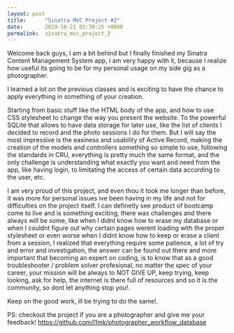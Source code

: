 ```yaml
---
layout: post
title:      "Sinatra MVC Project #2"
date:       2019-10-21 03:39:25 +0000
permalink:  sinatra_mvc_project_2
---
```



Welcome back guys, I am a bit behind but I finally finished my Sinatra Content Management System app, I am very happy with it, because I realize how useful its going to be for my personal usage on my side gig as a photographer.

I learned a lot on the previous classes and is exciting to have the chance to apply everything in something of your creation.

Starting from basic stuff like the HTML body of the app, and how to use CSS stylesheet to change the way you present the website. To the powerful SQLite that allows to have data storage for later use, like the list of clients I decided to record and the photo sessions I do for them. But I will say the most impressive is the easiness and usability of Active Record, making the creation of the models and controllers something so simple to use, following the standards in CRU, everything is pretty much the same format, and the only challenge is understanding what exactly you want and need from the app, like having login, to limitating the access of certain data according to the user, etc.

I am very proud of this project, and even thou it took me longer than before, it was more for personal issues ive been having in my life and not for difficulties on the project itself.
I can definetly see product of bootcamp come to live and is something exciting, there was challenges and there always will be some, like when I didnt know how to erase my database or when I couldnt figure out why certain pages werent loading with the proper stylesheet or even worse when I didnt know how to keep or erase a client from a session, I realized that everything require some patience, a lot of try and error and investigation, the answer can be found out there and more important that becoming an expert on coding, is to know that as a good troubleshooter / problem solver profesional, no matter the spec of your career, your mission will be always to NOT GIVE UP, keep trying, keep looking, ask for help, the internet is there full of resources and so it is the community, so dont let anything stop you!.

Keep on the good work, ill be trying to do the same!.

PS: checkout the project if you are a photographer and give me your feedback! 
https://github.com/l1mk/photographer_workflow_database

